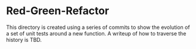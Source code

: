 # Red-Green-Refactor

This directory is created using a series of commits to show the evolution of a set of unit tests around a new function. A writeup of how to traverse the history is TBD.
